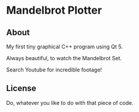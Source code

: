 # Mandelbrot Plotter

## About

My first tiny graphical C++ program using Qt 5.

Always beautiful, to watch the Mandelbrot Set.

Search Youtube for incredible footage!

## License

Do, whatever you like to do with that piece of code.
